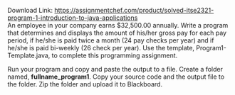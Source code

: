 Download Link: https://assignmentchef.com/product/solved-itse2321-program-1-introduction-to-java-applications
<br>
An employee in your company earns $32,500.00 annually.  Write a program that determines and displays the amount of his/her gross pay for each pay period, if he/she is paid twice a month (24 pay checks per year) and if he/she is paid bi-weekly (26 check per year).  Use the template, Program1-Template.java, to complete this programming assignment.

Run your program and copy and paste the output to a file.  Create a folder named, <strong>fullname_program1</strong>.  Copy your source code and the output file to the folder.  Zip the folder and upload it to Blackboard.


